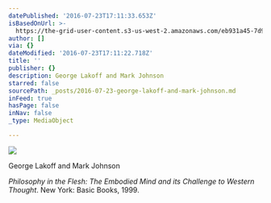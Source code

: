 ```yaml
---
datePublished: '2016-07-23T17:11:33.653Z'
isBasedOnUrl: >-
  https://the-grid-user-content.s3-us-west-2.amazonaws.com/eb931a45-7d92-4a3e-92ac-a24385e1d39c.jpg
author: []
via: {}
dateModified: '2016-07-23T17:11:22.718Z'
title: ''
publisher: {}
description: George Lakoff and Mark Johnson
starred: false
sourcePath: _posts/2016-07-23-george-lakoff-and-mark-johnson.md
inFeed: true
hasPage: false
inNav: false
_type: MediaObject

---
```

![](https://the-grid-user-content.s3-us-west-2.amazonaws.com/eb931a45-7d92-4a3e-92ac-a24385e1d39c.jpg)

George Lakoff and Mark Johnson

_Philosophy in the Flesh: The Embodied Mind and its Challenge to Western Thought_. New York: Basic Books, 1999\.